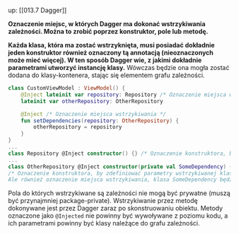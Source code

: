 up: [[013.7 Dagger]]

**Oznaczenie miejsc, w których Dagger ma dokonać wstrzykiwania zależności. Można to zrobić poprzez konstruktor, pole lub metodę.**

**Każda klasa, która ma zostać wstrzyknięta, musi posiadać dokładnie jeden konstruktor również oznaczony tą annotacją (nieoznaczonych może mieć więcej). W ten sposób Dagger wie, z jakimi dokładnie parametrami utworzyć instancję klasy.** Wówczas będzie ona mogła zostać dodana do klasy-kontenera, stając się elementem grafu zależności.

```kotlin
class CustomViewModel : ViewModel() {
	@Inject lateinit var repository: Repository /* Oznaczenie miejsca wstrzykiwania */
	lateinit var otherRepository: OtherRepository

	@Inject /* Oznaczenie miejsca wstrzykiwania */
	fun setDependencies(repository: OtherRepository) {
		otherRepository = repository
	}
}
...
class Repository @Inject constructor() {} /* Oznaczenie konstruktora, by zdefiniować parametry wstrzykiwanej klasy (tu: żadne) */
...
class OtherRepository @Inject constructor(private val SomeDependency) {}
/* Oznaczenie konstruktora, by zdefiniować parametry wstrzykiwanej klasy.
Ale również oznaczenie miejsca wstrzykiwania, klasa SomeDependency będzie musiała zdefiniować konstruktor oznaczony annotacją @Inject */
```

Pola do których wstrzykiwane są zależności nie mogą być prywatne (muszą być przynajmniej package-private). Wstrzykiwanie przez metodę dokonywane jest przez Dagger zaraz po skonstruowaniu obiektu. Metody oznaczone jako `@Injected` nie powinny być wywoływane z poziomu kodu, a ich parametrami powinny być klasy należące do grafu zależności.
